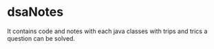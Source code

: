 # dsaNotes
It contains code and notes with each java classes with trips and trics a question can be solved. 
